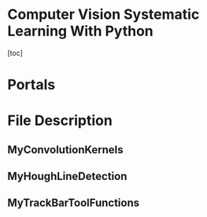 # Computer Vision Systematic Learning With Python

[toc]

# Portals


# File Description

## MyConvolutionKernels



## MyHoughLineDetection



## MyTrackBarToolFunctions


